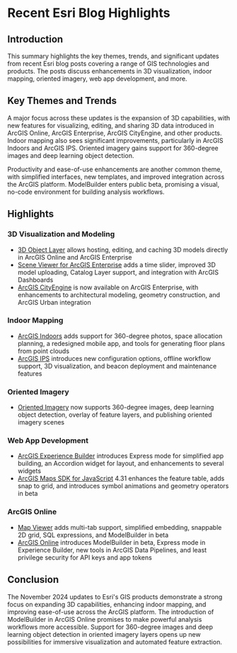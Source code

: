# Recent Esri Blog Highlights

## Introduction

This summary highlights the key themes, trends, and significant updates from recent Esri blog posts covering a range of GIS technologies and products. The posts discuss enhancements in 3D visualization, indoor mapping, oriented imagery, web app development, and more.

## Key Themes and Trends

A major focus across these updates is the expansion of 3D capabilities, with new features for visualizing, editing, and sharing 3D data introduced in ArcGIS Online, ArcGIS Enterprise, ArcGIS CityEngine, and other products. Indoor mapping also sees significant improvements, particularly in ArcGIS Indoors and ArcGIS IPS. Oriented imagery gains support for 360-degree images and deep learning object detection.

Productivity and ease-of-use enhancements are another common theme, with simplified interfaces, new templates, and improved integration across the ArcGIS platform. ModelBuilder enters public beta, promising a visual, no-code environment for building analysis workflows.

## Highlights

### 3D Visualization and Modeling

- [3D Object Layer](https://www.esri.com/arcgis-blog/products/arcgis-online/3d-gis/3d-object-layer-a-comprehensive-overview/) allows hosting, editing, and caching 3D models directly in ArcGIS Online and ArcGIS Enterprise
- [Scene Viewer for ArcGIS Enterprise](https://www.esri.com/arcgis-blog/products/arcgis-enterprise/3d-gis/whats-new-in-scene-viewer-november-2024/) adds a time slider, improved 3D model uploading, Catalog Layer support, and integration with ArcGIS Dashboards
- [ArcGIS CityEngine](https://www.esri.com/arcgis-blog/products/city-engine/announcements/whats-new-in-arcgis-cityengine-november-2024/) is now available on ArcGIS Enterprise, with enhancements to architectural modeling, geometry construction, and ArcGIS Urban integration

### Indoor Mapping

- [ArcGIS Indoors](https://www.esri.com/arcgis-blog/products/arcgis-indoors/indoor-gis/whats-new-in-arcgis-indoors-november-2024/) adds support for 360-degree photos, space allocation planning, a redesigned mobile app, and tools for generating floor plans from point clouds
- [ArcGIS IPS](https://www.esri.com/arcgis-blog/products/arcgis-ips/indoor-gis/whats-new-in-arcgis-ips-november-2024/) introduces new configuration options, offline workflow support, 3D visualization, and beacon deployment and maintenance features

### Oriented Imagery

- [Oriented Imagery](https://www.esri.com/arcgis-blog/products/arcgis/imagery/whats-new-in-oriented-imagery-november-2024/) now supports 360-degree images, deep learning object detection, overlay of feature layers, and publishing oriented imagery scenes

### Web App Development

- [ArcGIS Experience Builder](https://www.esri.com/arcgis-blog/products/experience-builder/announcements/whats-new-in-arcgis-experience-builder-november-2024/) introduces Express mode for simplified app building, an Accordion widget for layout, and enhancements to several widgets
- [ArcGIS Maps SDK for JavaScript](https://www.esri.com/arcgis-blog/products/js-api-arcgis/announcements/whats-new-in-arcgis-maps-sdk-for-javascript-4-31/) 4.31 enhances the feature table, adds snap to grid, and introduces symbol animations and geometry operators in beta

### ArcGIS Online

- [Map Viewer](https://www.esri.com/arcgis-blog/products/arcgis-online/mapping/whats-new-in-map-viewer-november-2024/) adds multi-tab support, simplified embedding, snappable 2D grid, SQL expressions, and ModelBuilder in beta
- [ArcGIS Online](https://www.esri.com/arcgis-blog/products/arcgis-online/announcements/whats-new-arcgis-online-november-2024/) introduces ModelBuilder in beta, Express mode in Experience Builder, new tools in ArcGIS Data Pipelines, and least privilege security for API keys and app tokens

## Conclusion

The November 2024 updates to Esri's GIS products demonstrate a strong focus on expanding 3D capabilities, enhancing indoor mapping, and improving ease-of-use across the ArcGIS platform. The introduction of ModelBuilder in ArcGIS Online promises to make powerful analysis workflows more accessible. Support for 360-degree images and deep learning object detection in oriented imagery layers opens up new possibilities for immersive visualization and automated feature extraction.